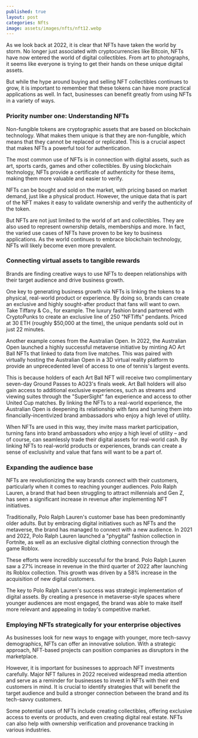 ```yaml
---
published: true
layout: post
categories: Nfts
image: assets/images/nfts/nft12.webp
---
```


As we look back at 2022, it is clear that NFTs have taken the world by storm. No longer just associated with cryptocurrencies like Bitcoin, NFTs have now entered the world of digital collectibles. From art to photographs, it seems like everyone is trying to get their hands on these unique digital assets.

But while the hype around buying and selling NFT collectibles continues to grow, it is important to remember that these tokens can have more practical applications as well. In fact, businesses can benefit greatly from using NFTs in a variety of ways.

### Priority number one: Understanding NFTs
Non-fungible tokens are cryptographic assets that are based on blockchain technology. What makes them unique is that they are non-fungible, which means that they cannot be replaced or replicated. This is a crucial aspect that makes NFTs a powerful tool for authentication.

The most common use of NFTs is in connection with digital assets, such as art, sports cards, games and other collectibles. By using blockchain technology, NFTs provide a certificate of authenticity for these items, making them more valuable and easier to verify.

NFTs can be bought and sold on the market, with pricing based on market demand, just like a physical product. However, the unique data that is part of the NFT makes it easy to validate ownership and verify the authenticity of the token.

But NFTs are not just limited to the world of art and collectibles. They are also used to represent ownership details, memberships and more. In fact, the varied use cases of NFTs have proven to be key to business applications. As the world continues to embrace blockchain technology, NFTs will likely become even more prevalent.

### Connecting virtual assets to tangible rewards
Brands are finding creative ways to use NFTs to deepen relationships with their target audience and drive business growth.

One key to generating business growth via NFTs is linking the tokens to a physical, real-world product or experience. By doing so, brands can create an exclusive and highly sought-after product that fans will want to own. Take Tiffany & Co., for example. The luxury fashion brand partnered with CryptoPunks to create an exclusive line of 250 "NFTiffs" pendants. Priced at 30 ETH (roughly $50,000 at the time), the unique pendants sold out in just 22 minutes.

Another example comes from the Australian Open. In 2022, the Australian Open launched a highly successful metaverse initiative by minting AO Art Ball NFTs that linked to data from live matches. This was paired with virtually hosting the Australian Open in a 3D virtual reality platform to provide an unprecedented level of access to one of tennis's largest events. 

This is because holders of each Art Ball NFT will receive two complimentary seven-day Ground Passes to AO23's finals week. Art Ball holders will also gain access to additional exclusive experiences, such as streams and viewing suites through the "SuperSight" fan experience and access to other United Cup matches. By linking the NFTs to a real-world experience, the Australian Open is deepening its relationship with fans and turning them into financially-incentivized brand ambassadors who enjoy a high level of utility.

When NFTs are used in this way, they invite mass market participation, turning fans into brand ambassadors who enjoy a high level of utility – and of course, can seamlessly trade their digital assets for real-world cash. By linking NFTs to real-world products or experiences, brands can create a sense of exclusivity and value that fans will want to be a part of. 

### Expanding the audience base
NFTs are revolutionizing the way brands connect with their customers, particularly when it comes to reaching younger audiences. Polo Ralph Lauren, a brand that had been struggling to attract millennials and Gen Z, has seen a significant increase in revenue after implementing NFT initiatives.

Traditionally, Polo Ralph Lauren's customer base has been predominantly older adults. But by embracing digital initiatives such as NFTs and the metaverse, the brand has managed to connect with a new audience. In 2021 and 2022, Polo Ralph Lauren launched a "phygital" fashion collection in Fortnite, as well as an exclusive digital clothing connection through the game Roblox.

These efforts were incredibly successful for the brand. Polo Ralph Lauren saw a 27% increase in revenue in the third quarter of 2022 after launching its Roblox collection. This growth was driven by a 58% increase in the acquisition of new digital customers.

The key to Polo Ralph Lauren's success was strategic implementation of digital assets. By creating a presence in metaverse-style spaces where younger audiences are most engaged, the brand was able to make itself more relevant and appealing in today's competitive market.

### Employing NFTs strategically for your enterprise objectives
As businesses look for new ways to engage with younger, more tech-savvy demographics, NFTs can offer an innovative solution. With a strategic approach, NFT-based projects can position companies as disruptors in the marketplace.

However, it is important for businesses to approach NFT investments carefully. Major NFT failures in 2022 received widespread media attention and serve as a reminder for businesses to invest in NFTs with their end customers in mind. It is crucial to identify strategies that will benefit the target audience and build a stronger connection between the brand and its tech-savvy customers.

Some potential uses of NFTs include creating collectibles, offering exclusive access to events or products, and even creating digital real estate. NFTs can also help with ownership verification and provenance tracking in various industries.
